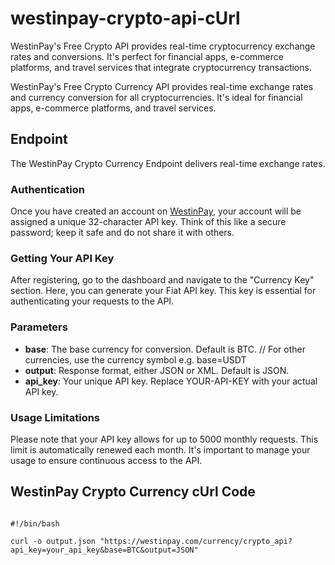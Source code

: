 # westinpay-crypto-api-cUrl
WestinPay's Free Crypto API provides real-time cryptocurrency exchange rates and conversions. It's perfect for financial apps, e-commerce platforms, and travel services that integrate cryptocurrency transactions.

WestinPay's Free Crypto Currency API provides real-time exchange rates and currency conversion for all cryptocurrencies. It's ideal for financial apps, e-commerce platforms, and travel services.

## Endpoint

The WestinPay Crypto Currency Endpoint delivers real-time exchange rates.

### Authentication

Once you have created an account on [WestinPay](https://westinpay.com/merchant/register), your account will be assigned a unique 32-character API key. Think of this like a secure password; keep it safe and do not share it with others.

### Getting Your API Key

After registering, go to the dashboard and navigate to the "Currency Key" section. Here, you can generate your Fiat API key. This key is essential for authenticating your requests to the API.

### Parameters

- **base**: The base currency for conversion. Default is BTC. // For other currencies, use the currency symbol e.g. base=USDT
- **output**: Response format, either JSON or XML. Default is JSON.
- **api_key**: Your unique API key. Replace YOUR-API-KEY with your actual API key.

### Usage Limitations

Please note that your API key allows for up to 5000 monthly requests. This limit is automatically renewed each month. It's important to manage your usage to ensure continuous access to the API.
## WestinPay Crypto Currency cUrl Code

```curl

#!/bin/bash

curl -o output.json "https://westinpay.com/currency/crypto_api?api_key=your_api_key&base=BTC&output=JSON"
